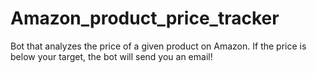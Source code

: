 # Amazon_product_price_tracker
Bot that analyzes the price of a given product on Amazon. If the price is below your target, the bot will send you an email!
